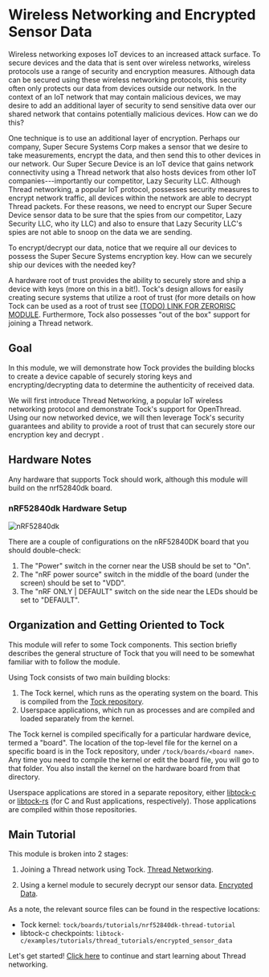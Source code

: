 # Wireless Networking and Encrypted Sensor Data

Wireless networking exposes IoT devices to an increased attack surface. To
secure devices and the data that is sent over wireless networks, wireless
protocols use a range of security and encryption measures. Although data can be
secured using these wireless networking protocols, this security often only
protects our data from devices outside our network. In the context of an IoT
network that may contain malicious devices, we may desire to add an additional
layer of security to send sensitive data over our shared network that contains
potentially malicious devices. How can we do this?

One technique is to use an additional layer of encryption. Perhaps our company,
Super Secure Systems Corp makes a sensor that we desire to take measurements,
encrypt the data, and then send this to other devices in our network. Our Super
Secure Device is an IoT device that gains network connectivity using a Thread
network that also hosts devices from other IoT companies---importantly our
competitor, Lazy Security LLC. Although Thread networking, a popular IoT
protocol, possesses security measures to encrypt network traffic, all devices
within the network are able to decrypt Thread packets. For these reasons, we
need to encrypt our Super Secure Device sensor data to be sure that the spies
from our competitor, Lazy Security LLC, who ity LLC) and also to ensure that
Lazy Security LLC's spies are not able to snoop on the data we are sending.

To encrypt/decrypt our data, notice that we require all our devices to possess
the Super Secure Systems encryption key. How can we securely ship our devices
with the needed key?

A hardware root of trust provides the ability to securely store and ship a
device with keys (more on this in a bit!). Tock's design allows for easily
creating secure systems that utilize a root of trust (for more details on how
Tock can be used as a root of trust see [(TODO) LINK FOR ZERORISC MODULE]().
Furthermore, Tock also possesses "out of the box" support for joining a Thread
network.

## Goal

In this module, we will demonstrate how Tock provides the building blocks to
create a device capable of securely storing keys and encrypting/decrypting data
to determine the authenticity of received data.

We will first introduce Thread Networking, a popular IoT wireless networking
protocol and demonstrate Tock's support for OpenThread. Using our now networked
device, we will then leverage Tock's security guarantees and ability to provide
a root of trust that can securely store our encryption key and decrypt .

## Hardware Notes

Any hardware that supports Tock should work, although this module will build on
the nrf52840dk board.

### nRF52840dk Hardware Setup

![nRF52840dk](../../../imgs/nrf52840dk.jpg)

There are a couple of configurations on the nRF52840DK board that you should
double-check:

1. The "Power" switch in the corner near the USB should be set to "On".
2. The "nRF power source" switch in the middle of the board (under the screen)
   should be set to "VDD".
3. The "nRF ONLY | DEFAULT" switch on the side near the LEDs should be set to
   "DEFAULT".

## Organization and Getting Oriented to Tock

This module will refer to some Tock components. This section briefly describes
the general structure of Tock that you will need to be somewhat familiar with to
follow the module.

Using Tock consists of two main building blocks:

1. The Tock kernel, which runs as the operating system on the board. This is
   compiled from the [Tock repository](https://github.com/tock/tock).
2. Userspace applications, which run as processes and are compiled and loaded
   separately from the kernel.

The Tock kernel is compiled specifically for a particular hardware device,
termed a "board". The location of the top-level file for the kernel on a
specific board is in the Tock repository, under `/tock/boards/<board name>`. Any
time you need to compile the kernel or edit the board file, you will go to that
folder. You also install the kernel on the hardware board from that directory.

Userspace applications are stored in a separate repository, either
[libtock-c](https://github.com/tock/libtock-c) or
[libtock-rs](https://github.com/tock/libtock-rs) (for C and Rust applications,
respectively). Those applications are compiled within those repositories.

## Main Tutorial

This module is broken into 2 stages:

1. Joining a Thread network using Tock. [Thread Networking](thread-app.md).

2. Using a kernel module to securely decrypt our sensor data.
   [Encrypted Data](encrypted-data.md).

As a note, the relevant source files can be found in the respective locations:

- Tock kernel: `tock/boards/tutorials/nrf52840dk-thread-tutorial`
- libtock-c checkpoints:
  `libtock-c/examples/tutorials/thread_tutorials/encrypted_sensor_data`

Let's get started! [Click here](../thread-primer.md) to continue and start
learning about Thread networking.
